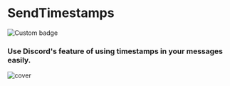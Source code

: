 # SendTimestamps
![Custom badge](https://img.shields.io/endpoint?style=flat-square&url=https%3A%2F%2Fwww.taimoor.me%2Fapi%2Fbd%2Fplugin-version%2FSendTimestamps)
### Use Discord's feature of using timestamps in your messages easily.

![cover](https://raw.githubusercontent.com/Taimoor-Tariq/BetterDiscordStuff/main/Plugins/SendTimestamps/assets/img1.png)
